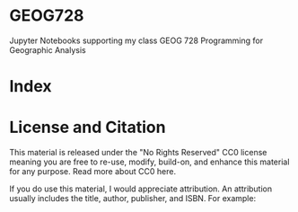 # GEOG728
Jupyter Notebooks supporting my class GEOG 728 Programming for Geographic Analysis 

# Index

# License and Citation
This material is released under the "No Rights Reserved" CC0 license meaning you are free to re-use, modify, build-on, and enhance this material for any purpose. Read more about CC0 here.

If you do use this material, I would appreciate attribution. An attribution usually includes the title, author, publisher, and ISBN. For example:

